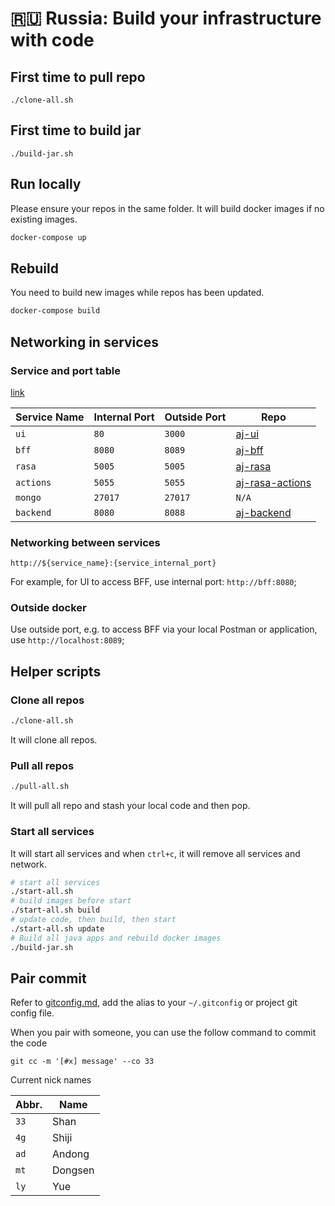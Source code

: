 # 🇷🇺 Russia: Build your infrastructure with code

## First time to pull repo

```
./clone-all.sh
```

## First time to build jar
```
./build-jar.sh
```

## Run locally
Please ensure your repos in the same folder. It will build docker images if no existing images.

```bash
docker-compose up
```

## Rebuild
You need to build new images while repos has been updated.

```bash
docker-compose build
```

## Networking in services

### Service and port table

[link](https://github.com/vivihuang/aj-ui)

| Service Name | Internal Port | Outside Port | Repo |
|---|---|---|---|
| `ui` | `80` | `3000` | [aj-ui](https://github.com/vivihuang/aj-ui) |
| `bff` | `8080` | `8089` | [aj-bff](https://github.com/vivihuang/aj-bff) |
| `rasa` | `5005` | `5005` | [aj-rasa](https://github.com/vivihuang/aj-rasa) |
| `actions` | `5055` | `5055` | [aj-rasa-actions](https://github.com/vivihuang/aj-rasa-actions) |
| `mongo` | `27017` | `27017` | `N/A` |
| `backend` | `8080` | `8088` | [aj-backend](https://github.com/vivihuang/aj-backend) |

### Networking between services

`http://${service_name}:{service_internal_port}`

For example, for UI to access BFF, use internal port: `http://bff:8080`;

### Outside docker
Use outside port, e.g. to access BFF via your local Postman or application, use `http://localhost:8089`;


## Helper scripts

### Clone all repos

```bash
./clone-all.sh
```

It will clone all repos.

### Pull all repos

```bash
./pull-all.sh
```

It will pull all repo and stash your local code and then pop.

### Start all services

It will start all services and when `ctrl+c`, it will remove all services and network.

```bash
# start all services
./start-all.sh
# build images before start
./start-all.sh build
# update code, then build, then start
./start-all.sh update
# Build all java apps and rebuild docker images
./build-jar.sh
```

## Pair commit
Refer to [gitconfig.md](./gitconfig.md), add the alias to your `~/.gitconfig` or project git config file.

When you pair with someone, you can use the follow command to commit the code

```
git cc -m '[#x] message' --co 33
```

Current nick names

| Abbr. | Name |
|---|---|
| `33` | Shan |
| `4g` | Shiji |
| `ad` | Andong |
| `mt` | Dongsen |
| `ly` | Yue |
